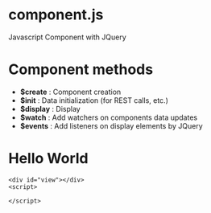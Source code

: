 # component.js
Javascript Component with JQuery

# Component methods

- **$create** : Component creation
- **$init** : Data initialization (for REST calls, etc.)
- **$display** : Display
- **$watch** : Add watchers on components data updates
- **$events** : Add listeners on display elements by JQuery

# Hello World

```
<div id="view"></div>
<script>

</script>
```
